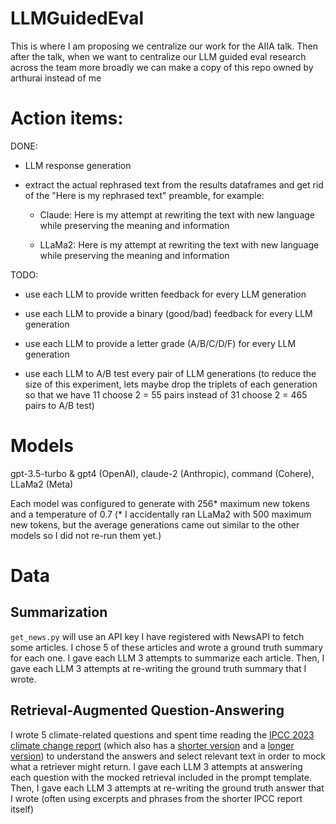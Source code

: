 # LLMGuidedEval

This is where I am proposing we centralize our work for the AIIA talk. Then after the talk, when we want to centralize our LLM guided eval research across the team more broadly we can make a copy of this repo owned by arthurai instead of me

# Action items:

DONE: 

- LLM response generation

- extract the actual rephrased text from the results dataframes and get rid of the "Here is my rephrased text" preamble, for example:

  * Claude:	Here is my attempt at rewriting the text with new language while preserving the meaning and information
 
  * LLaMa2: Here is my attempt at rewriting the text with new language while preserving the meaning and information



TODO:
  
- use each LLM to provide written feedback for every LLM generation

- use each LLM to provide a binary (good/bad) feedback for every LLM generation

- use each LLM to provide a letter grade (A/B/C/D/F) for every LLM generation

- use each LLM to A/B test every pair of LLM generations (to reduce the size of this experiment, lets maybe drop the triplets of each generation so that we have 11 choose 2 = 55 pairs instead of 31 choose 2 = 465 pairs to A/B test)

# Models

gpt-3.5-turbo & gpt4 (OpenAI), claude-2 (Anthropic), command (Cohere), LLaMa2 (Meta)

Each model was configured to generate with 256* maximum new tokens and a temperature of 0.7 (* I accidentally ran LLaMa2 with 500 maximum new tokens, but the average generations came out similar to the other models so I did not re-run them yet.)

# Data

## Summarization

`get_news.py` will use an API key I have registered with NewsAPI to fetch some articles. I chose 5 of these articles and wrote a ground truth summary for each one. I gave each LLM 3 attempts to summarize each article. Then, I gave each LLM 3 attempts at re-writing the ground truth summary that I wrote.

## Retrieval-Augmented Question-Answering

I wrote 5 climate-related questions and spent time reading the [IPCC 2023 climate change report](https://www.ipcc.ch/report/ar6/syr/downloads/report/IPCC_AR6_SYR_SPM.pdf) (which also has a [shorter version](https://www.ipcc.ch/report/ar6/syr/resources/spm-headline-statements/) and a [longer version](https://www.ipcc.ch/report/ar6/syr/downloads/report/IPCC_AR6_SYR_LongerReport.pdf)) to understand the answers and select relevant text in order to mock what a retriever might return. I gave each LLM 3 attempts at answering each question with the mocked retrieval included in the prompt template. Then, I gave each LLM 3 attempts at re-writing the ground truth answer that I wrote (often using excerpts and phrases from the shorter IPCC report itself) 
